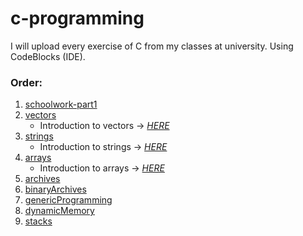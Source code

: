 # c-programming
I will upload every exercise of C from my classes at university. Using CodeBlocks (IDE).


### Order:
1. [schoolwork-part1](/schoolwork-part1)
2. [vectors](/vectors)
    * Introduction to vectors -> [_HERE_](https://github.com/lopez-tomas/c-programming/blob/main/vectors/introductory.md)
3. [strings](/strings)
    * Introduction to strings -> [_HERE_](https://github.com/lopez-tomas/c-programming/blob/main/strings/introductory.md)
4. [arrays](/arrays)
    * Introduction to arrays -> [_HERE_](https://github.com/lopez-tomas/c-programming/blob/main/arrays/introductory.md)
5. [archives](/archives)
6. [binaryArchives](binaryArchives)
7. [genericProgramming](/genericProgramming)
8. [dynamicMemory](/dynamicMemory)
9. [stacks](/stacks)
